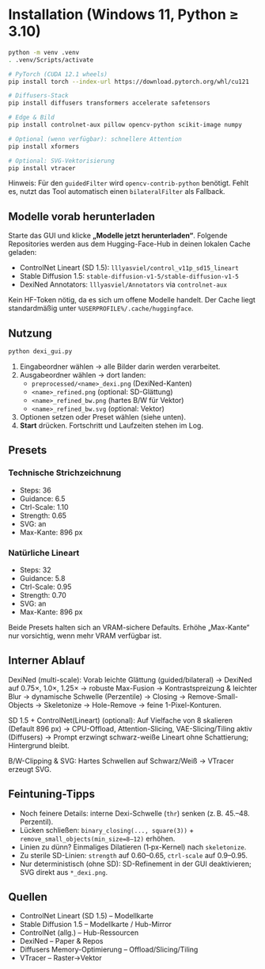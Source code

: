 # Installation (Windows 11, Python ≥ 3.10)

```bash
python -m venv .venv
. .venv/Scripts/activate

# PyTorch (CUDA 12.1 wheels)
pip install torch --index-url https://download.pytorch.org/whl/cu121

# Diffusers-Stack
pip install diffusers transformers accelerate safetensors

# Edge & Bild
pip install controlnet-aux pillow opencv-python scikit-image numpy

# Optional (wenn verfügbar): schnellere Attention
pip install xformers

# Optional: SVG-Vektorisierung
pip install vtracer
```

Hinweis: Für den `guidedFilter` wird `opencv-contrib-python` benötigt. Fehlt es,
nutzt das Tool automatisch einen `bilateralFilter` als Fallback.

## Modelle vorab herunterladen

Starte das GUI und klicke **„Modelle jetzt herunterladen“**. Folgende Repositories
werden aus dem Hugging-Face-Hub in deinen lokalen Cache geladen:

- ControlNet Lineart (SD 1.5): `lllyasviel/control_v11p_sd15_lineart`
- Stable Diffusion 1.5: `stable-diffusion-v1-5/stable-diffusion-v1-5`
- DexiNed Annotators: `lllyasviel/Annotators` via `controlnet-aux`

Kein HF-Token nötig, da es sich um offene Modelle handelt. Der Cache liegt
standardmäßig unter `%USERPROFILE%/.cache/huggingface`.

## Nutzung

```bash
python dexi_gui.py
```

1. Eingabeordner wählen → alle Bilder darin werden verarbeitet.
2. Ausgabeordner wählen → dort landen:
   - `preprocessed/<name>_dexi.png` (DexiNed-Kanten)
   - `<name>_refined.png` (optional: SD-Glättung)
   - `<name>_refined_bw.png` (hartes B/W für Vektor)
   - `<name>_refined_bw.svg` (optional: Vektor)
3. Optionen setzen oder Preset wählen (siehe unten).
4. **Start** drücken. Fortschritt und Laufzeiten stehen im Log.

## Presets

### Technische Strichzeichnung

- Steps: 36
- Guidance: 6.5
- Ctrl-Scale: 1.10
- Strength: 0.65
- SVG: an
- Max-Kante: 896 px

### Natürliche Lineart

- Steps: 32
- Guidance: 5.8
- Ctrl-Scale: 0.95
- Strength: 0.70
- SVG: an
- Max-Kante: 896 px

Beide Presets halten sich an VRAM-sichere Defaults. Erhöhe „Max-Kante“ nur
vorsichtig, wenn mehr VRAM verfügbar ist.

## Interner Ablauf

DexiNed (multi-scale): Vorab leichte Glättung (guided/bilateral) → DexiNed auf
0.75×, 1.0×, 1.25× → robuste Max-Fusion → Kontrastspreizung & leichter Blur →
dynamische Schwelle (Perzentile) → Closing → Remove-Small-Objects → Skeletonize
→ Hole-Remove → feine 1-Pixel-Konturen.

SD 1.5 + ControlNet(Lineart) (optional): Auf Vielfache von 8 skalieren (Default
896 px) → CPU-Offload, Attention-Slicing, VAE-Slicing/Tiling aktiv (Diffusers) →
Prompt erzwingt schwarz-weiße Lineart ohne Schattierung; Hintergrund bleibt.

B/W-Clipping & SVG: Hartes Schwellen auf Schwarz/Weiß → VTracer erzeugt SVG.

## Feintuning-Tipps

- Noch feinere Details: interne Dexi-Schwelle (`thr`) senken (z. B. 45.–48.
  Perzentil).
- Lücken schließen: `binary_closing(..., square(3))` +
  `remove_small_objects(min_size=8–12)` erhöhen.
- Linien zu dünn? Einmaliges Dilatieren (1‑px-Kernel) nach `skeletonize`.
- Zu sterile SD-Linien: `strength` auf 0.60–0.65, `ctrl-scale` auf 0.9–0.95.
- Nur deterministisch (ohne SD): SD-Refinement in der GUI deaktivieren; SVG
  direkt aus `*_dexi.png`.

## Quellen

- ControlNet Lineart (SD 1.5) – Modellkarte
- Stable Diffusion 1.5 – Modellkarte / Hub-Mirror
- ControlNet (allg.) – Hub-Ressourcen
- DexiNed – Paper & Repos
- Diffusers Memory-Optimierung – Offload/Slicing/Tiling
- VTracer – Raster→Vektor
